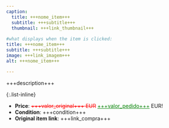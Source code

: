 ```yaml
---
caption:
  title: +++nome_item+++
  subtitle: +++subtitle+++
  thumbnail: +++link_thumbnail+++
  
#what displays when the item is clicked:
title: +++nome_item+++
subtitle: +++subtitle+++
image: +++link_imagem+++
alt: +++nome_item+++

---
```

+++description+++

{:.list-inline} 
- **Price**: <span style="color:red"><del>+++valor_original+++ EUR</del></span> <span style="color:green"><ins>+++valor_pedido+++</ins></span> EUR!
- **Condition**: +++condition+++
- **Original item link**: +++link_compra+++
